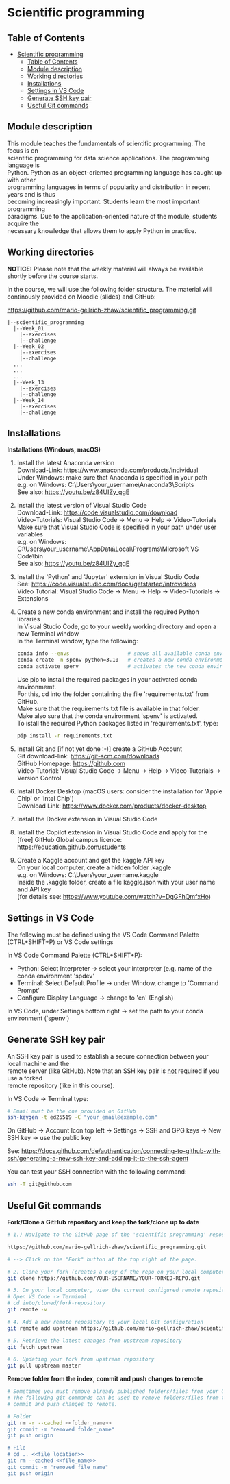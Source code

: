 # Scientific programming

## Table of Contents
- [Scientific programming](#scientific-programming)
  - [Table of Contents](#table-of-contents)
  - [Module description](#module-description)
  - [Working directories](#working-directories)
  - [Installations](#installations)
  - [Settings in VS Code](#settings-in-vs-code)
  - [Generate SSH key pair](#generate-ssh-key-pair)
  - [Useful Git commands](#useful-git-commands)

## Module description

This module teaches the fundamentals of scientific programming. The focus is on  
scientific programming for data science applications. The programming language is  
Python. Python as an object-oriented programming language has caught up with other  
programming languages in terms of popularity and distribution in recent years and is thus  
becoming increasingly important. Students learn the most important programming  
paradigms. Due to the application-oriented nature of the module, students acquire the  
necessary knowledge that allows them to apply Python in practice.

## Working directories

**NOTICE:** Please note that the weekly material will always be available shortly before the course starts.

In the course, we will use the following folder structure. The material will continously provided on
Moodle (slides) and GitHub:   

https://github.com/mario-gellrich-zhaw/scientific_programming.git

```plaintext
|--scientific_programming
  |--Week_01
    |--exercises
    |--challenge
  |--Week_02
    |--exercises
    |--challenge
  ...
  ...
  ...
  |--Week_13
    |--exercises
    |--challenge
  |--Week_14
    |--exercises
    |--challenge
```

## Installations

**Installations (Windows, macOS)**

1. Install the latest Anaconda version  
    Download-Link:  https://www.anaconda.com/products/individual  
    Under Windows: make sure that Anaconda is specified in your path  
    e.g. on Windows: C:\Users\your_username\Anaconda3\Scripts  
    See also: https://youtu.be/z84UIZy_qgE  
	
2. Install the latest version of Visual Studio Code  
    Download-Link: https://code.visualstudio.com/download  
    Video-Tutorials: Visual Studio Code -> Menu -> Help -> Video-Tutorials  
    Make sure that Visual Studio Code is specified in your path under user variables  
    e.g. on Windows: C:\Users\your_username\AppData\Local\Programs\Microsoft VS Code\bin  
    See also: https://youtu.be/z84UIZy_qgE  

3. Install the 'Python' and 'Jupyter' extension in Visual Studio Code  
    See: https://code.visualstudio.com/docs/getstarted/introvideos  
    Video Tutorial: Visual Studio Code -> Menu -> Help -> Video-Tutorials -> Extensions  

4. Create a new conda environment and install the required Python libraries  
    In Visual Studio Code, go to your weekly working directory and open a new Terminal window  
    In the Terminal window, type the following:  

    ```bash
    conda info --envs                   # shows all available conda environments
    conda create -n spenv python=3.10   # creates a new conda environment 'spenv' with Python 3.10
    conda activate spenv                # activates the new conda environment 'spenv'
    ```

    Use pip to install the required packages in your activated conda environmemt.   
    For this, cd into the folder containing the file 'requirements.txt' from GitHub.    
    Make sure that the requirements.txt file is available in that folder.     
    Make also sure that the conda environment 'spenv' is activated.  
    To istall the required Python packages listed in 'requirements.txt', type:    

    ```bash
    pip install -r requirements.txt
    ```

5. Install Git and [if not yet done :-)] create a GitHub Account  
    Git download-link: https://git-scm.com/downloads  
    GitHub Homepage: https://github.com  
    Video-Tutorial: Visual Studio Code -> Menu -> Help -> Video-Tutorials -> Version Control  

6. Install Docker Desktop (macOS users: consider the installation for 'Apple Chip' or 'Intel Chip')  
   Download Link: https://www.docker.com/products/docker-desktop  

7. Install the Docker extension in Visual Studio Code  

8. Install the Copilot extension in Visual Studio Code and apply for the [free] GitHub Global campus licence:  
   https://education.github.com/students

9. Create a Kaggle account and get the kaggle API key  
   On your local computer, create a hidden folder .kaggle  
   e.g. on Windows: C:\Users\your_username\.kaggle  
   Inside the .kaggle folder, create a file kaggle.json with your user name and API key  
   (for details see: https://www.youtube.com/watch?v=DgGFhQmfxHo)  

## Settings in VS Code

The following must be defined using the VS Code Command Palette (CTRL+SHIFT+P) or VS Code settings

In VS Code Command Palette (CTRL+SHIFT+P):    
* Python: Select Interpreter -> select your interpreter (e.g. name of the conda environment 'spdev'
* Terminal: Select Default Profile -> under Window, change to 'Command Prompt'
* Configure Display Language -> change to 'en' (English)

In VS Code, under Settings bottom right -> set the path to your conda environment ('spenv')

## Generate SSH key pair

An SSH key pair is used to establish a secure connection between your local machine and the   
remote server (like GitHub). Note that an SSH key pair is <u>not</u> required if you use a forked   
remote repository (like in this course).   

In VS Code -> Terminal type:   

```bash
# Email must be the one provided on GitHub
ssh-keygen -t ed25519 -C "your_email@example.com"
```
On GitHub -> Account Icon top left -> Settings -> SSH and GPG keys -> New SSH key -> use the public key

See: https://docs.github.com/de/authentication/connecting-to-github-with-ssh/generating-a-new-ssh-key-and-adding-it-to-the-ssh-agent  

You can test your SSH connection with the following command:  
```bash
ssh -T git@github.com
```

## Useful Git commands

**Fork/Clone a GitHub repository and keep the fork/clone up to date**
```bash
# 1.) Navigate to the GitHub page of the 'scientific programming' repository:

https://github.com/mario-gellrich-zhaw/scientific_programming.git

# --> Click on the "Fork" button at the top right of the page.

# 2. Clone your fork (creates a copy of the repo on your local computer):
git clone https://github.com/YOUR-USERNAME/YOUR-FORKED-REPO.git

# 3. On your local computer, view the current configured remote repository
# Open VS Code -> Terminal
# cd into/cloned/fork-repository
git remote -v

# 4. Add a new remote repository to your local Git configuration
git remote add upstream https://github.com/mario-gellrich-zhaw/scientific_programming.git

# 5. Retrieve the latest changes from upstream repository
git fetch upstream

# 6. Updating your fork from upstream repository
git pull upstream master
```

**Remove folder from the index, commit and push changes to remote**
```bash
# Sometimes you must remove already published folders/files from your GitHub repository.
# The following git commands can be used to remove folders/files from the index, and 
# commit and push changes to remote.

# Folder
git rm -r --cached <<folder_name>>
git commit -m "removed folder_name"
git push origin

# File
# cd .. <<file location>>
git rm --cached <<file_name>>
git commit -m "removed file_name"
git push origin
```